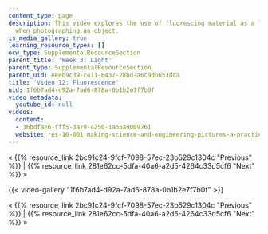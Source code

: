 ```yaml
---
content_type: page
description: This video explores the use of fluorescing material as a light source
  when photographing an object.
is_media_gallery: true
learning_resource_types: []
ocw_type: SupplementalResourceSection
parent_title: 'Week 3: Light'
parent_type: SupplementalResourceSection
parent_uid: eeeb9c39-c411-6437-28bd-a6c9db653dca
title: 'Video 12: Fluorescence'
uid: 1f6b7ad4-d92a-7ad6-878a-0b1b2e7f7b0f
video_metadata:
  youtube_id: null
videos:
  content:
  - 36bdfa26-fff5-3a79-4250-1a65a9009761
  website: res-10-001-making-science-and-engineering-pictures-a-practical-guide-to-presenting-your-work-spring-2016
---
```


« {{% resource_link 2bc91c24-9fcf-7098-57ec-23b529c1304c "Previous" %}} | {{% resource_link 281e62cc-5dfa-40a6-a2d5-4264c33d5cf6 "Next" %}} »

{{< video-gallery "1f6b7ad4-d92a-7ad6-878a-0b1b2e7f7b0f" >}}


« {{% resource_link 2bc91c24-9fcf-7098-57ec-23b529c1304c "Previous" %}} | {{% resource_link 281e62cc-5dfa-40a6-a2d5-4264c33d5cf6 "Next" %}} »